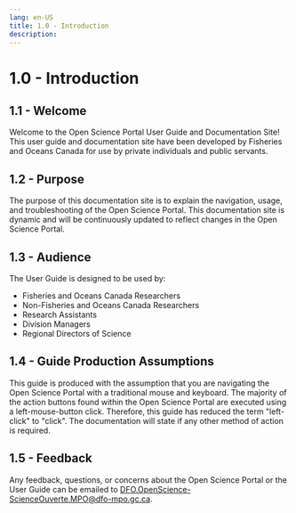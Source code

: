 ```yaml
---
lang: en-US
title: 1.0 - Introduction
description:
---
```

# 1.0 - Introduction

## 1.1 - Welcome
Welcome to the Open Science Portal User Guide and Documentation Site! This user guide and documentation site have been developed by Fisheries and Oceans Canada for use by private individuals and public servants.

## 1.2 - Purpose
The purpose of this documentation site is to explain the navigation, usage, and troubleshooting of the Open Science Portal. This documentation site is dynamic and will be continuously updated to reflect changes in the Open Science Portal.

## 1.3 - Audience
The User Guide is designed to be used by:
- Fisheries and Oceans Canada Researchers
- Non-Fisheries and Oceans Canada Researchers
- Research Assistants
- Division Managers
- Regional Directors of Science

## 1.4 - Guide Production Assumptions
This guide is produced with the assumption that you are navigating the Open Science Portal with a traditional mouse and keyboard. The majority of the action buttons found within the Open Science Portal are executed using a left-mouse-button click. Therefore, this guide has reduced the term "left-click" to "click". The documentation will state if any other method of action is required.

## 1.5 - Feedback
Any feedback, questions, or concerns about the Open Science Portal or the User Guide can be emailed to [DFO.OpenScience-ScienceOuverte.MPO@dfo-mpo.gc.ca](mailto:DFO.OpenScience-ScienceOuverte.MPO@dfo-mpo.gc.ca).
